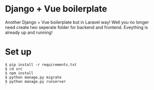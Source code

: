 # Django + Vue boilerplate
Another Django + Vue boilerplate but in Laravel way! Well you no longer need create two seperate folder for backend and frontend. Eveything is already up and running!


# Set up
`$ pip install -r requirements.txt`\
`$ cd src`\
`$ npm install`\
`$ python manage.py migrate`\
`$ python manage.py runserver`\
`
